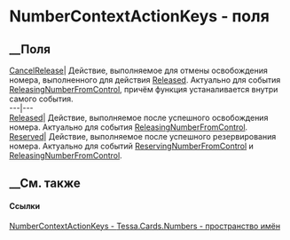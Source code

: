 # NumberContextActionKeys - поля
##  __Поля
[CancelRelease](F_Tessa_Cards_Numbers_NumberContextActionKeys_CancelRelease.htm)|
Действие, выполняемое для отмены освобождения номера, выполненного для
действия
[Released](F_Tessa_Cards_Numbers_NumberContextActionKeys_Released.htm).
Актуально для события
[ReleasingNumberFromControl](F_Tessa_Cards_Numbers_NumberEventTypes_ReleasingNumberFromControl.htm),
причём функция устаналивается внутри самого события.  
---|---  
[Released](F_Tessa_Cards_Numbers_NumberContextActionKeys_Released.htm)|
Действие, выполняемое после успешного освобождения номера. Актуально для
события
[ReleasingNumberFromControl](F_Tessa_Cards_Numbers_NumberEventTypes_ReleasingNumberFromControl.htm).  
[Reserved](F_Tessa_Cards_Numbers_NumberContextActionKeys_Reserved.htm)|
Действие, выполняемое после успешного резервирования номера. Актуально для
событий
[ReservingNumberFromControl](F_Tessa_Cards_Numbers_NumberEventTypes_ReservingNumberFromControl.htm)
и
[ReleasingNumberFromControl](F_Tessa_Cards_Numbers_NumberEventTypes_ReleasingNumberFromControl.htm).  
## __См. также
#### Ссылки
[NumberContextActionKeys -
](T_Tessa_Cards_Numbers_NumberContextActionKeys.htm)
[Tessa.Cards.Numbers - пространство имён](N_Tessa_Cards_Numbers.htm)
